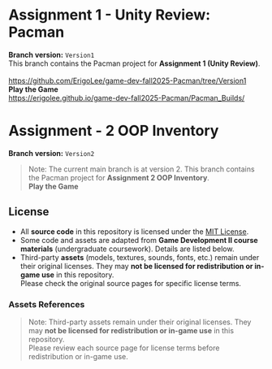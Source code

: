 # Assignment 1 - Unity Review: Pacman
**Branch version:** `Version1`</br>
This branch contains the Pacman project for **Assignment 1 (Unity Review)**.</br>  
https://github.com/ErigoLee/game-dev-fall2025-Pacman/tree/Version1</br>
**Play the Game** </br>
https://erigolee.github.io/game-dev-fall2025-Pacman/Pacman_Builds/

# Assignment - 2 OOP Inventory
**Branch version:** `Version2`</br>
> Note: The current main branch is at version 2.
This branch contains the Pacman project for **Assignment 2 OOP Inventory**. </br> 
**Play the Game**


## License 
- All **source code** in this repository is licensed under the [MIT License](./LICENSE).
- Some code and assets are adapted from **Game Development II course materials** (undergraduate coursework).
  Details are listed below.
- Third-party **assets** (models, textures, sounds, fonts, etc.) remain under their original licenses.
  They may **not be licensed for redistribution or in-game use** in this repository.  
  Please check the original source pages for specific license terms.

### Assets References
> Note: Third-party assets remain under their original licenses.
> They may **not be licensed for redistribution or in-game use** in this repository.  
> Please review each source page for license terms before redistribution or in-game use.
